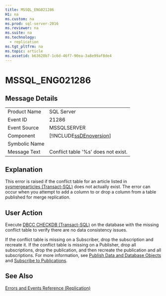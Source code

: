 ```yaml
---
title: MSSQL_ENG021286
H1: na
ms.custom: na
ms.prod: sql-server-2016
ms.reviewer: na
ms.suite: na
ms.technology: 
  - replication
ms.tgt_pltfrm: na
ms.topic: article
ms.assetid: b63620b7-1c6d-46f7-90ea-3a8e99af8de4
---
```

# MSSQL_ENG021286
    
## Message Details  
  
|||  
|-|-|  
|Product Name|SQL Server|  
|Event ID|21286|  
|Event Source|MSSQLSERVER|  
|Component|[!INCLUDE[ssDEnoversion](../../Topics/TopicNameContainA/includes/ssDEnoversion_md.md)]|  
|Symbolic Name||  
|Message Text|Conflict table '%s' does not exist.|  
  
## Explanation  
 This error is raised if the conflict table for an article listed in [sysmergearticles &#40;Transact-SQL&#41;](../Topic/sysmergearticles%20\(Transact-SQL\).md) does not actually exist. The error can occur when you attempt to add a column to or drop a column from a table published for merge replication.  
  
## User Action  
 Execute [DBCC CHECKDB &#40;Transact-SQL&#41;](../Topic/DBCC%20CHECKDB%20\(Transact-SQL\).md) on the database with the missing conflict table to verify there are no data consistency issues.  
  
 If the conflict table is missing on a Subscriber, drop the subscription and recreate it. If the conflict table is missing on a Publisher, drop all subscriptions, drop the publication, and then recreate the publication and all subscriptions. For more information, see [Publish Data and Database Objects](../../Topics/TopicNameNotContainA/Publish-Data-and-Database-Objects.md) and [Subscribe to Publications](../../Topics/TopicNameNotContainA/Subscribe-to-Publications.md).  
  
## See Also  
 [Errors and Events Reference &#40;Replication&#41;](../../Topics/TopicNameNotContainA/Errors-and-Events-Reference--Replication-.md)  
  
  